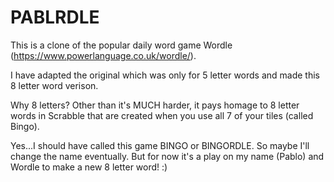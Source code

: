 # PABLRDLE
 
 This is a clone of the popular daily word game Wordle (https://www.powerlanguage.co.uk/wordle/).  
 
 I have adapted the original which was only for 5 letter words and made this 8 letter word verison.  
 
 Why 8 letters?  Other than it's MUCH harder, it pays homage to 8 letter words in Scrabble that are created when you use all 7 of your tiles (called Bingo).  
 
 Yes...I should have called this game BINGO or BINGORDLE.  So maybe I'll change the name eventually.  But for now it's a play on my name (Pablo) and Wordle to make a new 8 letter word!  :)
